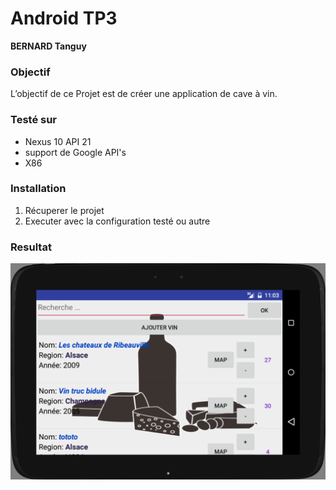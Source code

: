 # Android TP3 #

**BERNARD Tanguy**

### Objectif ###

L’objectif de ce Projet est de créer une application de cave à vin.

### Testé sur ###

* Nexus 10 API 21
* support de Google API's
* X86

### Installation ###

1. Récuperer le projet
2. Executer avec la configuration testé ou autre


### Resultat ###


![alt text](images/screenshot_cave_a_vin.png "Accueil")  


